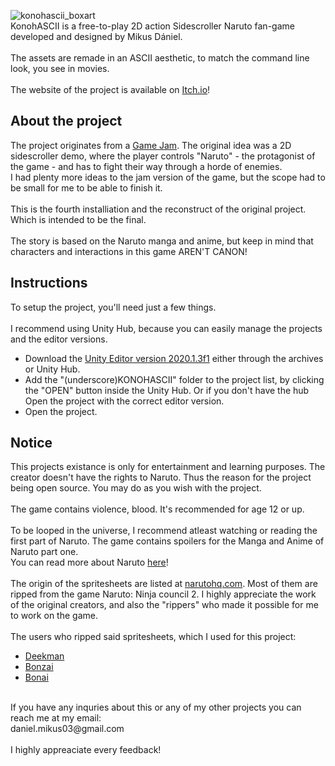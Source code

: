 ![konohascii_boxart](https://user-images.githubusercontent.com/49081673/169853731-ee1d1539-0541-4f3a-bab6-f9cb1d1f834f.png)
<br>
KonohASCII is a free-to-play 2D action Sidescroller Naruto fan-game developed and designed by Mikus Dániel.
<br><br>
The assets are remade in an ASCII aesthetic, to match the command line look, you see in movies.
<br><br>
The website of the project is available on [Itch.io](https://devmarley.itch.io/konohascii)!

## About the project
The project originates from a [Game Jam](https://itch.io/jam/text-rpg-jam). The original idea was a 2D sidescroller demo, where the player controls "Naruto" - the protagonist of the game - and has to fight their way through a horde of enemies.
<br>
I had plenty more ideas to the jam version of the game, but the scope had to be small for me to be able to finish it.<br><br>
This is the fourth installiation and the reconstruct of the original project. Which is intended to be the final.
<br><br>
The story is based on the Naruto manga and anime, but keep in mind that characters and interactions in this game AREN'T CANON!

## Instructions
To setup the project, you'll need just a few things.
<br><br>
I recommend using Unity Hub, because you can easily manage the projects and the editor versions.
<br>
- Download the [Unity Editor version 2020.1.3f1](https://unity3d.com/unity/whats-new/2020.1.3) either through the archives or Unity Hub.
- Add the "(underscore)KONOHASCII" folder to the project list, by clicking the "OPEN" button inside the Unity Hub. Or if you don't have the hub Open the project with the correct editor version.
- Open the project.

## Notice
This projects existance is only for entertainment and learning purposes. The creator doesn't have the rights to Naruto. Thus the reason for the project being open source. You may do as you wish with the project.
<br><br>
The game contains violence, blood. It's recommended for age 12 or up.
<br><br>
To be looped in the universe, I recommend atleast watching or reading the first part of Naruto. The game contains spoilers for the Manga and Anime of Naruto part one.
<br>
You can read more about Naruto [here](https://en.wikipedia.org/wiki/Naruto)!
<br><br>
The origin of the spritesheets are listed at [narutohq.com](http://narutohq.com/sprites.php). Most of them are ripped from the game Naruto: Ninja council 2. I highly appreciate the work of the original creators, and also the "rippers" who made it possible for me to work on the game. 
<br><br>
The users who ripped said spritesheets, which I used for this project:
- [Deekman](Deekman.cjb.net)
- [Bonzai](http://sdb.neuropod.net)
- [Bonai](http://sdb.neuropod.net)
<br>
If you have any inquries about this or any of my other projects you can reach me at my email:<br>
daniel.mikus03@gmail.com
<br><br>
I highly appreaciate every feedback!
